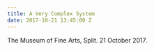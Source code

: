 ```yaml
---
title: A Very Complex System
date: 2017-10-21 13:45:00 Z
---
```


The Museum of Fine Arts, Split. 21 October 2017.